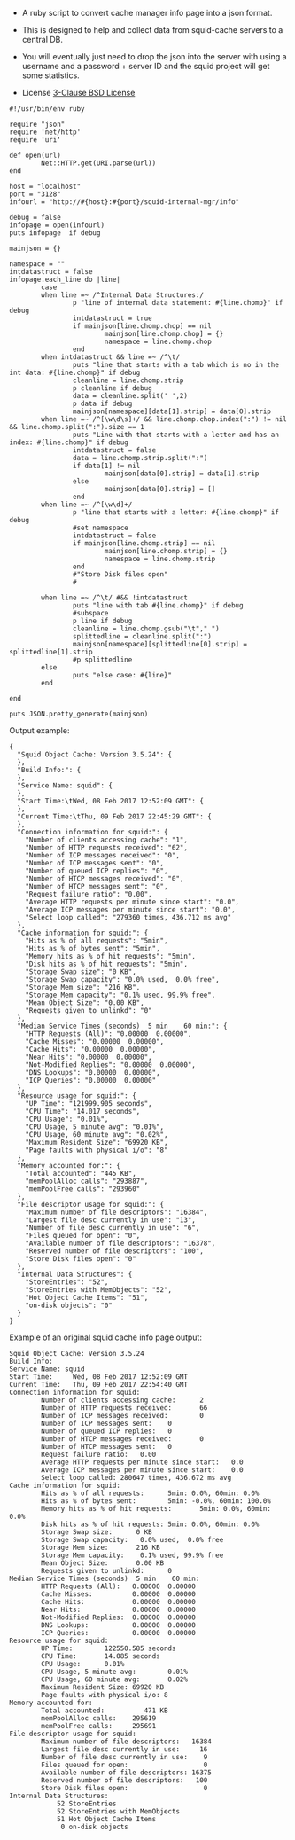   - A ruby script to convert cache manager info page into a json format.

  - This is designed to help and collect data from squid-cache servers
    to a central DB.

  - You will eventually just need to drop the json into the server with
    using a username and a password + server ID and the squid project
    will get some statistics.

  - License [3-Clause BSD License](http://ngtech.co.il/license/)

<!-- end list -->

``` highlight
#!/usr/bin/env ruby

require "json"
require 'net/http'
require 'uri'

def open(url)
        Net::HTTP.get(URI.parse(url))
end

host = "localhost"
port = "3128"
infourl = "http://#{host}:#{port}/squid-internal-mgr/info"

debug = false
infopage = open(infourl)
puts infopage  if debug

mainjson = {}

namespace = ""
intdatastruct = false
infopage.each_line do |line|
        case
        when line =~ /^Internal Data Structures:/
                p "line of internal data statement: #{line.chomp}" if debug
                intdatastruct = true
                if mainjson[line.chomp.chop] == nil
                        mainjson[line.chomp.chop] = {}
                        namespace = line.chomp.chop
                end
        when intdatastruct && line =~ /^\t/
                puts "line that starts with a tab which is no in the int data: #{line.chomp}" if debug
                cleanline = line.chomp.strip
                p cleanline if debug
                data = cleanline.split(' ',2)
                p data if debug
                mainjson[namespace][data[1].strip] = data[0].strip
        when line =~ /^[\w\d\s]+/ && line.chomp.chop.index(":") != nil && line.chomp.split(":").size == 1
                puts "Line with that starts with a letter and has an index: #{line.chomp}" if debug
                intdatastruct = false
                data = line.chomp.strip.split(":")
                if data[1] != nil
                        mainjson[data[0].strip] = data[1].strip
                else
                        mainjson[data[0].strip] = []
                end
        when line =~ /^[\w\d]+/
                p "line that starts with a letter: #{line.chomp}" if debug
                #set namespace
                intdatastruct = false
                if mainjson[line.chomp.strip] == nil
                        mainjson[line.chomp.strip] = {}
                        namespace = line.chomp.strip
                end
                #"Store Disk files open"
                #

        when line =~ /^\t/ #&& !intdatastruct
                puts "line with tab #{line.chomp}" if debug
                #subspace
                p line if debug
                cleanline = line.chomp.gsub("\t"," ")
                splittedline = cleanline.split(":")
                mainjson[namespace][splittedline[0].strip] = splittedline[1].strip
                #p splittedline
        else
                puts "else case: #{line}"
        end

end

puts JSON.pretty_generate(mainjson)
```

Output example:

    {
      "Squid Object Cache: Version 3.5.24": {
      },
      "Build Info:": {
      },
      "Service Name: squid": {
      },
      "Start Time:\tWed, 08 Feb 2017 12:52:09 GMT": {
      },
      "Current Time:\tThu, 09 Feb 2017 22:45:29 GMT": {
      },
      "Connection information for squid:": {
        "Number of clients accessing cache": "1",
        "Number of HTTP requests received": "62",
        "Number of ICP messages received": "0",
        "Number of ICP messages sent": "0",
        "Number of queued ICP replies": "0",
        "Number of HTCP messages received": "0",
        "Number of HTCP messages sent": "0",
        "Request failure ratio": "0.00",
        "Average HTTP requests per minute since start": "0.0",
        "Average ICP messages per minute since start": "0.0",
        "Select loop called": "279360 times, 436.712 ms avg"
      },
      "Cache information for squid:": {
        "Hits as % of all requests": "5min",
        "Hits as % of bytes sent": "5min",
        "Memory hits as % of hit requests": "5min",
        "Disk hits as % of hit requests": "5min",
        "Storage Swap size": "0 KB",
        "Storage Swap capacity": "0.0% used,  0.0% free",
        "Storage Mem size": "216 KB",
        "Storage Mem capacity": "0.1% used, 99.9% free",
        "Mean Object Size": "0.00 KB",
        "Requests given to unlinkd": "0"
      },
      "Median Service Times (seconds)  5 min    60 min:": {
        "HTTP Requests (All)": "0.00000  0.00000",
        "Cache Misses": "0.00000  0.00000",
        "Cache Hits": "0.00000  0.00000",
        "Near Hits": "0.00000  0.00000",
        "Not-Modified Replies": "0.00000  0.00000",
        "DNS Lookups": "0.00000  0.00000",
        "ICP Queries": "0.00000  0.00000"
      },
      "Resource usage for squid:": {
        "UP Time": "121999.905 seconds",
        "CPU Time": "14.017 seconds",
        "CPU Usage": "0.01%",
        "CPU Usage, 5 minute avg": "0.01%",
        "CPU Usage, 60 minute avg": "0.02%",
        "Maximum Resident Size": "69920 KB",
        "Page faults with physical i/o": "8"
      },
      "Memory accounted for:": {
        "Total accounted": "445 KB",
        "memPoolAlloc calls": "293887",
        "memPoolFree calls": "293960"
      },
      "File descriptor usage for squid:": {
        "Maximum number of file descriptors": "16384",
        "Largest file desc currently in use": "13",
        "Number of file desc currently in use": "6",
        "Files queued for open": "0",
        "Available number of file descriptors": "16378",
        "Reserved number of file descriptors": "100",
        "Store Disk files open": "0"
      },
      "Internal Data Structures": {
        "StoreEntries": "52",
        "StoreEntries with MemObjects": "52",
        "Hot Object Cache Items": "51",
        "on-disk objects": "0"
      }
    }

Example of an original squid cache info page output:

    Squid Object Cache: Version 3.5.24
    Build Info: 
    Service Name: squid
    Start Time:     Wed, 08 Feb 2017 12:52:09 GMT
    Current Time:   Thu, 09 Feb 2017 22:54:40 GMT
    Connection information for squid:
            Number of clients accessing cache:      2
            Number of HTTP requests received:       66
            Number of ICP messages received:        0
            Number of ICP messages sent:    0
            Number of queued ICP replies:   0
            Number of HTCP messages received:       0
            Number of HTCP messages sent:   0
            Request failure ratio:   0.00
            Average HTTP requests per minute since start:   0.0
            Average ICP messages per minute since start:    0.0
            Select loop called: 280647 times, 436.672 ms avg
    Cache information for squid:
            Hits as % of all requests:      5min: 0.0%, 60min: 0.0%
            Hits as % of bytes sent:        5min: -0.0%, 60min: 100.0%
            Memory hits as % of hit requests:       5min: 0.0%, 60min: 0.0%
            Disk hits as % of hit requests: 5min: 0.0%, 60min: 0.0%
            Storage Swap size:      0 KB
            Storage Swap capacity:   0.0% used,  0.0% free
            Storage Mem size:       216 KB
            Storage Mem capacity:    0.1% used, 99.9% free
            Mean Object Size:       0.00 KB
            Requests given to unlinkd:      0
    Median Service Times (seconds)  5 min    60 min:
            HTTP Requests (All):   0.00000  0.00000
            Cache Misses:          0.00000  0.00000
            Cache Hits:            0.00000  0.00000
            Near Hits:             0.00000  0.00000
            Not-Modified Replies:  0.00000  0.00000
            DNS Lookups:           0.00000  0.00000
            ICP Queries:           0.00000  0.00000
    Resource usage for squid:
            UP Time:        122550.585 seconds
            CPU Time:       14.085 seconds
            CPU Usage:      0.01%
            CPU Usage, 5 minute avg:        0.01%
            CPU Usage, 60 minute avg:       0.02%
            Maximum Resident Size: 69920 KB
            Page faults with physical i/o: 8
    Memory accounted for:
            Total accounted:          471 KB
            memPoolAlloc calls:    295619
            memPoolFree calls:     295691
    File descriptor usage for squid:
            Maximum number of file descriptors:   16384
            Largest file desc currently in use:     16
            Number of file desc currently in use:    9
            Files queued for open:                   0
            Available number of file descriptors: 16375
            Reserved number of file descriptors:   100
            Store Disk files open:                   0
    Internal Data Structures:
                52 StoreEntries
                52 StoreEntries with MemObjects
                51 Hot Object Cache Items
                 0 on-disk objects
